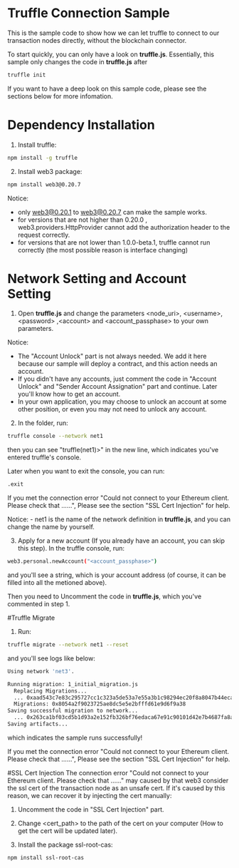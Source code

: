 # Truffle Connection Sample

This is the sample code to show how we can let truffle to connect to our transaction nodes directly, without the blockchain connector.

To start quickly, you can only have a look on **truffle.js**. Essentially, this sample only changes the code in **truffle.js** after
```bash
truffle init
```

If you want to have a deep look on this sample code, please see the sections below for more infomation.

# Dependency Installation

1. Install truffle:
```bash
npm install -g truffle
```

2. Install web3 package:
```bash
npm install web3@0.20.7
```

Notice:
 - only web3@0.20.1 to web3@0.20.7 can make the sample works.
 - for versions that are not higher than 0.20.0 , web3.providers.HttpProvider cannot add the authorization header to the request correctly.
 - for versions that are not lower than 1.0.0-beta.1, truffle cannot run correctly (the most possible reason is interface changing)

# Network Setting and Account Setting

1. Open **truffle.js** and change the parameters \<node_uri\>, \<username\>, \<password\> ,\<account\> and \<account_passphase\> to your own parameters.

Notice:
 - The "Account Unlock" part is not always needed. We add it here because our sample will deploy a contract, and this action needs an account.
 - If you didn't have any accounts, just comment the code in "Account Unlock" and "Sender Account Assignation" part and continue. Later you'll know how to get an account.
 - In your own application, you may choose to unlock an account at some other position, or even you may not need to unlock any account.

2. In the folder, run:
```bash
truffle console --network net1
```
then you can see "truffle(net1)>" in the new line, which indicates you've entered truffle's console. 

Later when you want to exit the console, you can run:
```bash
.exit
```

If you met the connection error "Could not connect to your Ethereum client. Please check that ......", Please see the section "SSL Cert Injection" for help.

Notice:
    - net1 is the name of the network definition in **truffle.js**, and you can change the name by yourself.

3. Apply for a new account (If you already have an account, you can skip this step).
In the truffle console, run:
```bash
web3.personal.newAccount("<account_passphase>")
```
and you'll see a string, which is your account address (of course, it can be filled into all the <account> metioned above).

Then you need to Uncomment the code in **truffle.js**, which you've commented in step 1.

#Truffle Migrate

1. Run:
```bash
truffle migrate --network net1 --reset
```
and you'll see logs like below:
```bash
Using network 'net3'.

Running migration: 1_initial_migration.js
  Replacing Migrations...
  ... 0xaad543c7e83c295727cc1c323a5de53a7e55a3b1c98294ec20f8a8047b44eca1
  Migrations: 0x8054a2f9023725ae8dc5e5e2bfffd61e9d6f9a38
Saving successful migration to network...
  ... 0x263ca1bf03cd5b1d93a2e152fb326bf76edaca67e91c90101d42e7b4687fa8a7
Saving artifacts...
```
which indicates the sample runs successfully!

If you met the connection error "Could not connect to your Ethereum client. Please check that ......", Please see the section "SSL Cert Injection" for help.

#SSL Cert Injection
The connection error "Could not connect to your Ethereum client. Please check that ......" may caused by that web3 consider the ssl cert of the transaction node as an unsafe cert. If it's caused by this reason, we can recover it by injecting the cert manually:

1. Uncomment the code in "SSL Cert Injection" part.

2. Change <cert_path> to the path of the cert on your computer (How to get the cert will be updated later).

3. Install the package ssl-root-cas:
 ```bash
npm install ssl-root-cas
```
